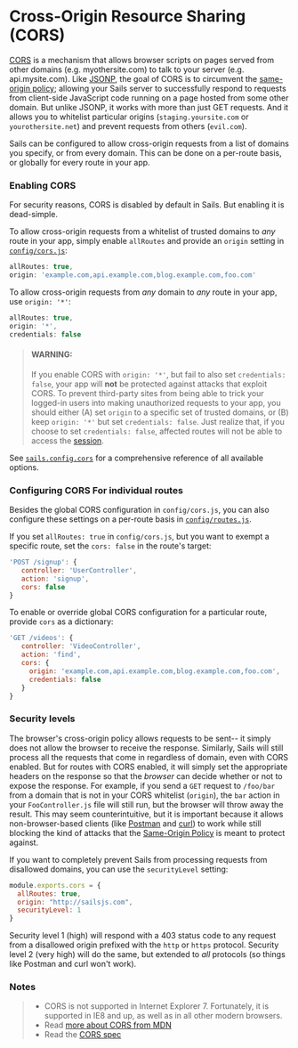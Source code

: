 # Cross-Origin Resource Sharing (CORS)

<!--
Every Sails app comes ready to handle AJAX requests from a web page on the same domain.  But what if you need to handle AJAX requests 
originating from other domains?
-->

[CORS](http://en.wikipedia.org/wiki/Cross-origin_resource_sharing) is a mechanism that allows browser scripts on pages served from other domains (e.g. myothersite.com) to talk to your server (e.g. api.mysite.com).  Like [JSONP](https://en.wikipedia.org/wiki/JSONP), the goal of CORS is to circumvent the [same-origin policy](http://en.wikipedia.org/wiki/Same-origin_policy); allowing your Sails server to successfully respond to requests from client-side JavaScript code running on a page hosted from some other domain.  But unlike JSONP, it works with more than just GET requests.  And it allows you to whitelist particular origins (`staging.yoursite.com` or `yourothersite.net`) and prevent requests from others (`evil.com`).

Sails can be configured to allow cross-origin requests from a list of domains you specify, or from every domain.  This can be done on a per-route basis, or globally for every route in your app.

### Enabling CORS

For security reasons, CORS is disabled by default in Sails.  But enabling it is dead-simple.

To allow cross-origin requests from a whitelist of trusted domains to _any_ route in your app, simply enable `allRoutes` and provide an `origin` setting in [`config/cors.js`](http://sailsjs.com/docs/reference/configuration/sails-config-cors):

```javascript
allRoutes: true,
origin: 'example.com,api.example.com,blog.example.com,foo.com'
```

To allow cross-origin requests from _any_ domain to _any_ route in your app, use `origin: '*'`:

```javascript
allRoutes: true,
origin: '*',
credentials: false
```

> #### WARNING:
> If you enable CORS with `origin: '*'`, but fail to also set `credentials: false`, your app will **not** be protected against attacks that exploit CORS.  To prevent third-party sites from being able to trick your logged-in users into making unauthorized requests to your app, you should either (A) set `origin` to a specific set of trusted domains, or (B) keep `origin: '*'` but set `credentials: false`.  Just realize that, if you choose to set `credentials: false`, affected routes will not be able to access the [session](http://sailsjs.com/docs/concepts/sessions).


See [`sails.config.cors`](http://sailsjs.com/docs/reference/configuration/sails-config-cors) for a comprehensive reference of all available options.


### Configuring CORS For individual routes
Besides the global CORS configuration in `config/cors.js`, you can also configure these settings on a per-route basis in [`config/routes.js`](http://sailsjs.com/anatomy/config/routes-js).

If you set `allRoutes: true` in `config/cors.js`, but you want to exempt a specific route, set the `cors: false` in the route's target:

```javascript
'POST /signup': {
   controller: 'UserController',
   action: 'signup',
   cors: false
}
```

To enable or override global CORS configuration for a particular route, provide `cors` as a dictionary:

```javascript
'GET /videos': {
   controller: 'VideoController',
   action: 'find',
   cors: {
     origin: 'example.com,api.example.com,blog.example.com,foo.com',
     credentials: false
   }
}
```


### Security levels

The browser's cross-origin policy allows requests to be sent-- it simply does not allow the browser to receive the response.  Similarly, Sails will still process all the requests that come in regardless of domain, even with CORS enabled.  But for routes with CORS enabled, it will simply set the appropriate headers on the response so that the *browser* can decide whether or not to expose the response.  For example, if you send a `GET` request to `/foo/bar` from a domain that is not in your CORS whitelist (`origin`), the `bar` action in your `FooController.js` file will still run, but the browser will throw away the result.  This may seem counterintuitive, but it is important because it allows non-browser-based clients (like [Postman](https://www.getpostman.com) and [curl](http://curl.haxx.se/)) to work while still blocking the kind of attacks that the [Same-Origin Policy](http://en.wikipedia.org/wiki/Same-origin_policy) is meant to protect against.

If you want to completely prevent Sails from processing requests from disallowed domains, you can use the `securityLevel` setting:

```javascript
module.exports.cors = {
  allRoutes: true,
  origin: "http://sailsjs.com",
  securityLevel: 1
}
```

Security level 1 (high) will respond with a 403 status code to any request from a disallowed origin prefixed with the `http` or `https` protocol.  Security level 2 (very high) will do the same, but extended to *all* protocols (so things like Postman and curl won't work).


### Notes
 
> + CORS is not supported in Internet Explorer 7.  Fortunately, it is supported in IE8 and up, as well as in all other modern browsers.
> + Read [more about CORS from MDN](https://developer.mozilla.org/en-US/docs/Web/HTTP/Access_control_CORS)
> + Read the [CORS spec](https://www.w3.org/TR/cors/)

<docmeta name="displayName" value="CORS">
